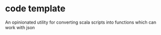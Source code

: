 # code template 

An opinionated utility for converting scala scripts into functions which 
can work with json